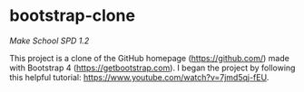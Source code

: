 # bootstrap-clone

<i>Make School SPD 1.2</i>

This project is a clone of the GitHub homepage (https://github.com/) made with Bootstrap 4 (https://getbootstrap.com). I began the project by following this helpful tutorial: https://www.youtube.com/watch?v=7jmd5qj-fEU.

